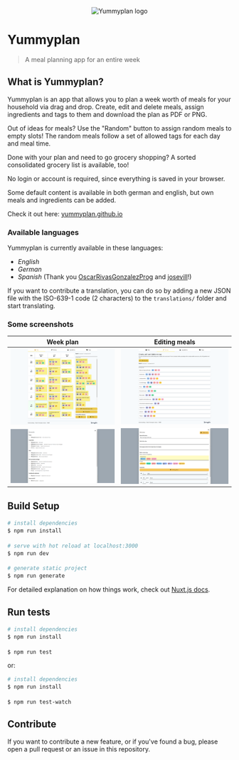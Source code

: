 <p align="center">
    <img src="doc/logo_text_small.png" alt="Yummyplan logo">
</p>

# Yummyplan

> A meal planning app for an entire week

## What is Yummyplan?

Yummyplan is an app that allows you to plan a week worth of meals for your household via drag and drop. Create, edit 
and delete meals, assign ingredients and tags to them and download the plan as PDF or PNG. 

Out of ideas for meals? Use the "Random" button to assign random meals to empty slots! The random meals follow a set of 
allowed tags for each day and meal time.

Done with your plan and need to go grocery shopping? A sorted consolidated grocery list is available, too!

No login or account is required, since everything is saved in your browser.

Some default content is available in both german and english, but own meals and ingredients can be added.

Check it out here: [yummyplan.github.io](https://yummyplan.github.io)

### Available languages

Yummyplan is currently available in these languages:

 - *English*
 - *German*
 - *Spanish* (Thank you [OscarRivasGonzalezProg](https://github.com/OscarRivasGonzalezProg) and [josevill](https://github.com/josevill)!)

If you want to contribute a translation, you can do so by adding a new JSON file with the ISO-639-1 code (2 characters) to the `translations/` folder and start translating.

### Some screenshots

| Week plan                                                                    | Editing meals                                                              |
| ---------------------------------------------------------------------------- | -------------------------------------------------------------------------- |
| [![A filled out week plan](./doc/weekplan.png)](./doc/weekplan.png)          | [![Overview of all meals](./doc/mealoverview.png)](./doc/mealoverview.png) |
| [![Consolidated grocery list](./doc/grocerylist.png)](./doc/grocerylist.png) | [![Edit modal for meals](./doc/editmeal.png)](./doc/editmeal.png)          |

## Build Setup

```bash
# install dependencies
$ npm run install

# serve with hot reload at localhost:3000
$ npm run dev

# generate static project
$ npm run generate
```

For detailed explanation on how things work, check out [Nuxt.js docs](https://nuxtjs.org).

## Run tests

```bash
# install dependencies
$ npm run install

$ npm run test
```

or:

```bash
# install dependencies
$ npm run install

$ npm run test-watch
```

## Contribute

If you want to contribute a new feature, or if you've found a bug, please open a pull request or an issue in this repository.
